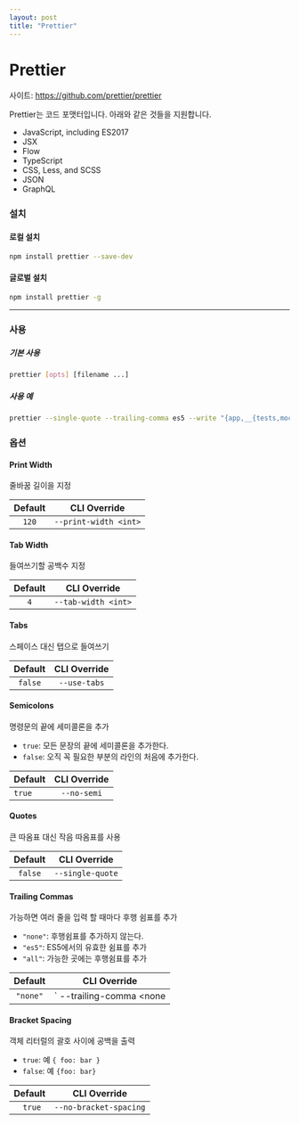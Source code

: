 ```yaml
---
layout: post
title: "Prettier"
---
```


# Prettier

사이트: https://github.com/prettier/prettier

Prettier는 코드 포맷터입니다.
아래와 같은 것들을 지원합니다.

* JavaScript, including ES2017
* JSX
* Flow
* TypeScript
* CSS, Less, and SCSS
* JSON
* GraphQL

### 설치

#### 로컬 설치

```sh
npm install prettier --save-dev
```

#### 글로벌 설치
```sh
npm install prettier -g
```

---

### 사용

##### 기본 사용

```sh
prettier [opts] [filename ...]
```

##### 사용 예

```sh
prettier --single-quote --trailing-comma es5 --write "{app,__{tests,mocks}__}/**/*.js"
```

### 옵션

#### Print Width

줄바꿈 길이을 지정

| Default |     CLI Override      |
| :-----: | :-------------------: |
|  `120`  | `--print-width <int>` |

#### Tab Width

들여쓰기할 공백수 지정

| Default |    CLI Override     |
| :-----: | :-----------------: |
|   `4`   | `--tab-width <int>` |

#### Tabs

스페이스 대신 탭으로 들여쓰기

| Default | CLI Override |
| :-----: | :----------: |
| `false` | `--use-tabs` |

#### Semicolons

명령문의 끝에 세미콜론을 추가

- `true`:  모든 문장의 끝에 세미콜론을 추가한다.
- `false`: 오직 꼭 필요한 부분의 라인의 처음에 추가한다.

| Default | CLI Override |
| ------- | :----------: |
| `true`  | `--no-semi`  |

#### Quotes

큰 따옴표 대신 작음 따옴표를 사용

| Default |   CLI Override   |
| :-----: | :--------------: |
| `false` | `--single-quote` |

#### Trailing Commas

가능하면 여러 줄을 입력 할 때마다 후행 쉼표를 추가

- `"none"`: 후행쉼표를 추가하지 않는다.
- `"es5"`: ES5에서의 유효한 쉼표를 추가
- `"all"`: 가능한 곳에는 후행쉼표를 추가

| Default  |            CLI Override            |
| :------: | :--------------------------------: |
| `"none"` | ` --trailing-comma <none|es5|all>` |

#### Bracket Spacing

객체 리터럴의 괄호 사이에 공백을 출력

- `true`: 예 `{ foo: bar }`
- `false`: 예 `{foo: bar}`

| Default |      CLI Override      |
| :-----: | :--------------------: |
| ` true` | `--no-bracket-spacing` |

